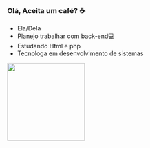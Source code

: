 ### Olá, Aceita um café? ☕
* Ela/Dela
* Planejo trabalhar com back-end💻
* Estudando Html e php
* Tecnologa em desenvolvimento de sistemas 
<div>
<a href="https://github.com/Maju22p">
<img height="180" src="https://github-readme-stats.vercel.app/api?username=maju22p&show_icons=true&theme=tokyonight&include_all_commits=true&count_private=true"/>
